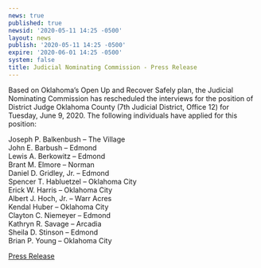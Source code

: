 ```yaml
---
news: true
published: true
newsid: '2020-05-11 14:25 -0500'
layout: news
publish: '2020-05-11 14:25 -0500'
expire: '2020-06-01 14:25 -0500'
system: false
title: Judicial Nominating Commission - Press Release
---
```

Based on Oklahoma’s Open Up and Recover Safely plan, the Judicial Nominating Commission has rescheduled the interviews for the position of District Judge Oklahoma County (7th Judicial District, Office 12) for Tuesday, June 9, 2020.  The following individuals have applied for this position:

Joseph P. Balkenbush – The Village  
John E. Barbush – Edmond  
Lewis A. Berkowitz – Edmond  
Brant M. Elmore – Norman  
Daniel D. Gridley, Jr. – Edmond  
Spencer T. Habluetzel – Oklahoma City  
Erick W. Harris – Oklahoma City  
Albert J. Hoch, Jr. – Warr Acres  
Kendal Huber – Oklahoma City  
Clayton C. Niemeyer – Edmond  
Kathryn R. Savage – Arcadia  
Sheila D. Stinson – Edmond  
Brian P. Young – Oklahoma City  

[Press Release](http://www.oscn.net/images/news/jnc-press-release-rescheduling-oklahoma-county-interviews.pdf)